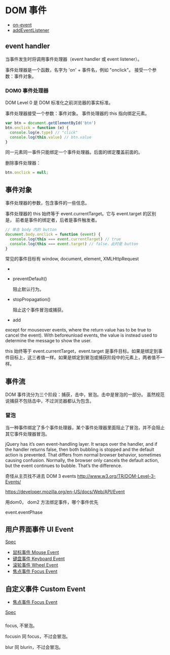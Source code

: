 # DOM 事件

- [on-event](./onevent.md)
- [addEventListener](./addEventListener.md)


## event handler

当事件发生时将调用事件处理器（event handler 或 event listener）。

事件处理器是一个函数，名字为 'on' + 事件名，例如 "onclick"。
接受一个参数：事件对象。




### DOM0 事件处理器

DOM Level 0 是 DOM 标准化之前浏览器的事实标准。

事件处理器接受一个参数：事件对象。
事件处理器的 this 指向绑定元素。

```js
var btn = document.getElementById('btn')
btn.onclick = function (e) {
  console.log(e.type) // "click"
  console.log(this.value) // btn.value
}
```

同一元素同一事件只能绑定一个事件处理器。后面的绑定覆盖前面的。

删除事件处理器：

```js
btn.onclick = null;
```



## 事件对象

事件处理器的参数，包含事件的一些信息。

事件处理器的 this 始终等于 event.currentTarget。它与 event.target 的区别是，
前者是事件的绑定者，后者是事件触发者。

```js
// 单击 body 内的 button
document.body.onclick = function (event) {
  console.log(this === event.currentTarget) // true
  console.log(this === event.target) // false，此时是 button
}
```

常见的事件目标有 window, document, element, XMLHttpRequest


-


- preventDefault()

  阻止默认行为。

- stopPropagation()

  阻止这个事件冒泡或捕获。

- add



except for mouseover events, where the return value has to be true to cancel the event). With beforeunload events, the value is instead used to determine the message to show the user.



this 始终等于 event.currentTarget，event.target 是事件目标。如果是绑定到事件目标上，这三者值一样。如果是绑定到冒泡或捕获阶段中的元素上，两者值不一样。



## 事件流

DOM 事件流分为三个阶段：捕获，击中，冒泡。击中是冒泡的一部分。
虽然规范说捕获不包括击中，不过浏览器都认为包含。

### 冒泡

当一种事件绑定了多个事件处理器，某个事件处理器里面阻止了冒泡，并不会阻止其它事件处理器冒泡。


jQuery has it’s own event-handling layer. It wraps over the handler, and if the handler returns false, then both bubbling is stopped and the default action is prevented.
That differs from normal browser behavior, sometimes causing confusion.
Normally, the browser only cancels the default action, but the event continues to bubble. That’s the difference.


奇怪从主页找不进去
DOM 3 events
http://www.w3.org/TR/DOM-Level-3-Events/


https://developer.mozilla.org/en-US/docs/Web/API/Event

用dom0， dom2 方法绑定事件，哪个事件优先

event.eventPhase






## 用户界面事件 UI Event

[Spec](https://w3c.github.io/uievents)

- [鼠标事件 Mouse Event](./mouse)
- [键盘事件 Keyboard Event](./keyboard)
- [滚轮事件 Wheel Event](./wheel)
- [焦点事件 Focus Event](./focus)

## 自定义事件 Custom Event

- [焦点事件 Focus Event](./focus)

[Spec](https://w3c.github.io/uievents)

###

focus, 不冒泡。



focusin 同 focus，不过会冒泡。

blur 同 blurin，不过会冒泡。

